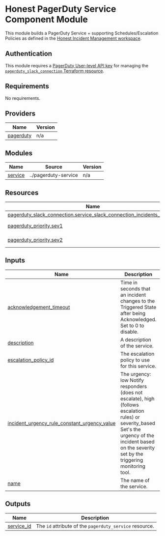 # Honest PagerDuty Service Component Module

This module builds a PagerDuty Service + supporting Schedules/Escalation Policies as defined in the [Honest Incident
Management workspace](https://www.notion.so/honestbank/Incident-management-2f2565ef97b148549d7fbe05fc9bfd72).

## Authentication

This module requires a [PagerDuty User-level API key](https://support.pagerduty.com/docs/api-access-keys#section-generating-a-personal-rest-api-key)
for managing the [`pagerduty_slack_connection` Terraform resource](https://registry.terraform.io/providers/PagerDuty/pagerduty/latest/docs/resources/slack_connection).

<!-- BEGIN_TF_DOCS -->
## Requirements

No requirements.

## Providers

| Name | Version |
|------|---------|
| <a name="provider_pagerduty"></a> [pagerduty](#provider\_pagerduty) | n/a |

## Modules

| Name | Source | Version |
|------|--------|---------|
| <a name="module_service"></a> [service](#module\_service) | ../pagerduty-service | n/a |

## Resources

| Name | Type |
|------|------|
| [pagerduty_slack_connection.service_slack_connection_incidents_channel](https://registry.terraform.io/providers/hashicorp/pagerduty/latest/docs/resources/slack_connection) | resource |
| [pagerduty_priority.sev1](https://registry.terraform.io/providers/hashicorp/pagerduty/latest/docs/data-sources/priority) | data source |
| [pagerduty_priority.sev2](https://registry.terraform.io/providers/hashicorp/pagerduty/latest/docs/data-sources/priority) | data source |

## Inputs

| Name | Description | Type | Default | Required |
|------|-------------|------|---------|:--------:|
| <a name="input_acknowledgement_timeout"></a> [acknowledgement\_timeout](#input\_acknowledgement\_timeout) | Time in seconds that an incident changes to the Triggered State after being Acknowledged. Set to 0 to disable. | `any` | n/a | yes |
| <a name="input_description"></a> [description](#input\_description) | A description of the service. | `string` | n/a | yes |
| <a name="input_escalation_policy_id"></a> [escalation\_policy\_id](#input\_escalation\_policy\_id) | The escalation policy to use for this service. | `string` | n/a | yes |
| <a name="input_incident_urgency_rule_constant_urgency_value"></a> [incident\_urgency\_rule\_constant\_urgency\_value](#input\_incident\_urgency\_rule\_constant\_urgency\_value) | The urgency: low Notify responders (does not escalate), high (follows escalation rules) or severity\_based Set's the urgency of the incident based on the severity set by the triggering monitoring tool. | `string` | n/a | yes |
| <a name="input_name"></a> [name](#input\_name) | The name of the service. | `string` | n/a | yes |

## Outputs

| Name | Description |
|------|-------------|
| <a name="output_service_id"></a> [service\_id](#output\_service\_id) | The `id` attribute of the `pagerduty_service` resource. |
<!-- END_TF_DOCS -->
